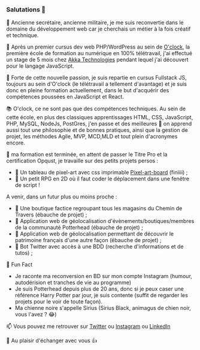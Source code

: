### Salutations :wave:

:memo: Ancienne secrétaire, ancienne militaire, je me suis reconvertie dans le domaine du développement web car je cherchais un métier à la fois créatif et technique.

:seedling: Après un premier cursus dev web PHP/WordPress au sein de [O'clock](https://oclock.io/), la première école de formation au numérique en 100% télétravail, j'ai effectué un stage de 5 mois chez [Akka Technologies](https://www.akka-technologies.com/france/?lang=fr) pendant lequel j'ai découvert pour le langage JavaScript.

:muscle: Forte de cette nouvelle passion, je suis repartie en cursus Fullstack JS, toujours au sein d'O'clock (le télétravail a tellement d'avantage) et je suis donc en pleine formation actuellement, dans le but d'acquérir des compétences poussées en JavaScript et React.

:books: O'clock, ce ne sont pas que des compétences techniques. Au sein de cette école, en plus des classiques apprentissages HTML, CSS, JavaScript, PHP, MySQL, NodeJs, PostGres, j'en passe et des meilleures :tongue: on apprend aussi tout une philosophie et de bonnes pratiques, ainsi que la gestion de projet, les méthodes Agile, MVP, MCD,MLD et tout plein d'acronymes encore.

:telescope: ma formation est terminée, en attent de passer le Titre Pro et la certification Opqust, je travaille sur des petits projets persos :
- :pushpin: Un tableau de pixel-art avec css imprimable [Pixel-art-board](https://hacoba.github.io/pixel-art-board/)  (finiiii) ;
- :pushpin: Un petit RPG en 2D où il faut coder le déplacement dans une fenêtre de script ! 

A venir, dans un futur plus ou moins proche :
- :pushpin: Une boutique factice regroupant tous les magasins du Chemin de Travers (ébauche de projet) ;
- :pushpin: Application web de géolocalisation d'évènements/boutiques/membres de la communauté Potterhead (ébauche de projet) ;
- :pushpin: Application web de géolocalisation permettant de découvrir le patrimoine français d'une autre façon (ébauche de projet) ;
- :pushpin: Bot Twitter avec accès à une BDD (recherche d'informations et de tutos) ;

:loudspeaker: Fun Fact
- Je raconte ma reconversion en BD sur mon compte Instagram (humour, autodérision et tranches de vie au programme)
- Je suis Potterhead depuis plus de 20 ans, donc si je peux caser une référence Harry Potter par jour, je suis contente (suffit de regarder les projets pour le voir de toute façon).
- Ma chienne noire s'appelle Sirius (Sirius Black, animagus de chien noir, vous l'avez ? :joy:)

:mailbox: Vous pouvez me retrouver sur [Twitter](https://twitter.com/HaCoBa_Laure) ou [Instagram](https://www.instagram.com/hacoba_laure/) ou [LinkedIn](https://fr.linkedin.com/in/laure-lamande)

:wave: Au plaisir d'échanger avec vous :+1:
